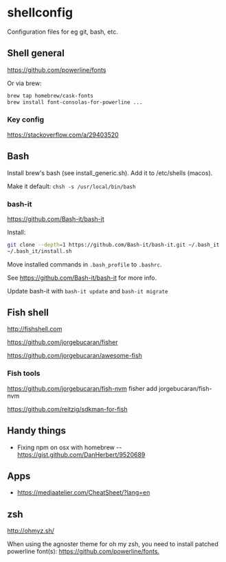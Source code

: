 # shellconfig

Configuration files for eg git, bash, etc.

## Shell general

<https://github.com/powerline/fonts>

Or via brew:

```bash
brew tap homebrew/cask-fonts
brew install font-consolas-for-powerline ...
```

### Key config
https://stackoverflow.com/a/29403520

## Bash

Install brew's bash (see install_generic.sh).
Add it to /etc/shells (macos).

Make it default: `chsh -s /usr/local/bin/bash`

### bash-it

<https://github.com/Bash-it/bash-it>

Install:

```bash
git clone --depth=1 https://github.com/Bash-it/bash-it.git ~/.bash_it
~/.bash_it/install.sh
```

Move installed commands in `.bash_profile` to `.bashrc`.

See <https://github.com/Bash-it/bash-it> for more info.

Update bash-it with `bash-it update` and `bash-it migrate`

## Fish shell

<http://fishshell.com>

<https://github.com/jorgebucaran/fisher>

<https://github.com/jorgebucaran/awesome-fish>

### Fish tools

<https://github.com/jorgebucaran/fish-nvm>
fisher add jorgebucaran/fish-nvm

<https://github.com/reitzig/sdkman-for-fish>

## Handy things

- Fixing npm on osx with homebrew
-- <https://gist.github.com/DanHerbert/9520689>

## Apps

- <https://mediaatelier.com/CheatSheet/?lang=en>

## zsh

<http://ohmyz.sh/>

When using the agnoster theme for oh my zsh, you need to install patched powerline font(s): <https://github.com/powerline/fonts.>
